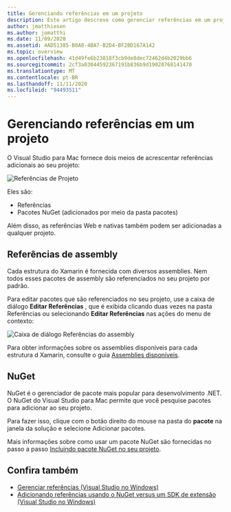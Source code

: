 ```yaml
---
title: Gerenciando referências em um projeto
description: Este artigo descreve como gerenciar referências em um projeto no Visual Studio para Mac
author: jmatthiesen
ms.author: jomatthi
ms.date: 11/09/2020
ms.assetid: 4AD51385-B0A8-4BA7-B2D4-BF2BD167A142
ms.topic: overview
ms.openlocfilehash: 41d49fe6b23818f3cb9de8dec72462d4b2029bb6
ms.sourcegitcommit: 2cf3a03044592367191b836b9d19028768141470
ms.translationtype: MT
ms.contentlocale: pt-BR
ms.lasthandoff: 11/11/2020
ms.locfileid: "94493511"
---
```

# <a name="managing-references-in-a-project"></a>Gerenciando referências em um projeto

O Visual Studio para Mac fornece dois meios de acrescentar referências adicionais ao seu projeto:

![Referências de Projeto](media/projects-and-solutions-image10.png)

Eles são:

* Referências
* Pacotes NuGet (adicionados por meio da pasta pacotes)

Além disso, as referências Web e nativas também podem ser adicionadas a qualquer projeto.

## <a name="assembly-references"></a>Referências de assembly

Cada estrutura do Xamarin é fornecida com diversos assemblies. Nem todos esses pacotes de assembly são referenciados no seu projeto por padrão.

Para editar pacotes que são referenciados no seu projeto, use a caixa de diálogo **Editar Referências** , que é exibida clicando duas vezes na pasta Referências ou selecionando **Editar Referências** nas ações do menu de contexto:

![Caixa de diálogo Referências do assembly](media/projects-and-solutions-image11.png)

Para obter informações sobre os assemblies disponíveis para cada estrutura d Xamarin, consulte o guia [Assemblies disponíveis](https://developer.xamarin.com/guides/cross-platform/advanced/available-assemblies/).

## <a name="nuget"></a>NuGet

NuGet é o gerenciador de pacote mais popular para desenvolvimento .NET. O NuGet do Visual Studio para Mac permite que você pesquise pacotes para adicionar ao seu projeto.

Para fazer isso, clique com o botão direito do mouse na pasta do **pacote** na janela da solução e selecione Adicionar pacotes.

Mais informações sobre como usar um pacote NuGet são fornecidas no passo a passo [Incluindo pacote NuGet no seu projeto](nuget-walkthrough.md).

## <a name="see-also"></a>Confira também

- [Gerenciar referências (Visual Studio no Windows)](/visualstudio/ide/managing-references-in-a-project)
- [Adicionando referências usando o NuGet versus um SDK de extensão (Visual Studio no Windows)](/visualstudio/ide/adding-references-using-nuget-versus-an-extension-sdk)